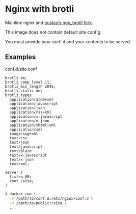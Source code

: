 # Nginx with brotli

Mainline nginx and [eustas's ngx_brotli fork](https://github.com/eustas/ngx_brotli).

This image does not contain default site config.

You must provide your `conf.d` and your contents to be served.

## Examples

conf.d/site.conf
```
brotli on;
brotli_comp_level 11;
brotli_min_length 2048;
brotli_static on;
brotli_types
  application/atom+xml
  application/javascript
  application/json
  application/rss+xml
  application/x-javascript
  application/x-json
  application/xhtml+xml
  application/xml
  image/svg+xml
  text/css
  text/json
  text/javascript
  text/plain
  text/x-javascript
  text/x-json
  text/xml;

server {
  listen 80;
  root /site;
}
```

```sh
$ docker run \
  -v /path/to/conf.d:/etc/nginx/conf.d \
  -v /path/to/public:/site \
  ...
```